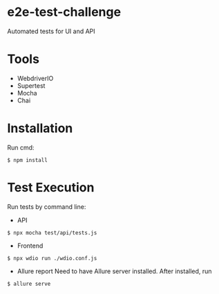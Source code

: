 # e2e-test-challenge

Automated tests for UI and API

# Tools

- WebdriverIO
- Supertest
- Mocha
- Chai


# Installation

Run cmd:

```
$ npm install
```


# Test Execution

Run tests by command line:

- API

```
$ npx mocha test/api/tests.js
```


- Frontend

```
$ npx wdio run ./wdio.conf.js
```

- Allure report
Need to have Allure server installed. After installed, run 

```
$ allure serve
```
